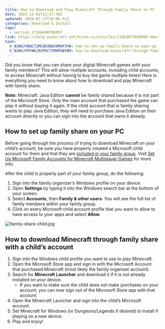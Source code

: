 ```yaml
---
title: How to Download and Play Minecraft Through Family Share on PC
date: 2023-12-01T15:57:39Z
updated: 2024-07-17T18:06:51Z
categories: Download & Install
tags:
  - section_27166490706957
link: https://help.minecraft.net/hc/en-us/articles/21854073838989-How-to-Download-and-Play-Minecraft-Through-Family-Share-on-PC
hash:
  h_01HGJYNQC72MCQ54DWJ9M4F3YW: how-to-set-up-family-share-on-your-pc
  h_01HGJYPFHK192PGC7YRHPGBYB9: how-to-download-minecraft-through-family-share-with-a-childs-account
---
```


Did you know that you can share your digital Minecraft games with your family members? This will allow multiple accounts, including child accounts, to access Minecraft without having to buy the game multiple times! Here is everything you need to know about how to download and play Minecraft with family share.

**Note:** Minecraft: Java Edition **cannot** be family shared because it is not part of the Microsoft Store. Only the main account that purchased the game can play it without buying it again. If the child account that is family sharing wants to play Java Edition, they will need to purchase Java Edition on their account directly or you can sign into the account that owns it already.

## How to set up family share on your PC

Before going through the process of trying to download Minecraft on your child’s account, be sure you have properly created a Microsoft child account for them and that they are [included in your family group](https://account.microsoft.com/family/home). Visit [Set Up Microsoft Family Accounts for Minecraft Multiplayer Games](../Account-Settings/Set-Up-Microsoft-Family-Accounts-for-Minecraft-Multiplayer-Games.md) for more info.

After the child is properly part of your family group, do the following:

1.  Sign into the family organizer’s Windows profile on your device.
2.  Open **Settings** by typing it into the Windows search bar at the bottom of your screen.
3.  Select **Accounts**, then **Family & other users**. You will see the full list of family members within your family group.
4.  Click on every Microsoft child account profile that you want to allow to have access to your apps and select **Allow**.

![family-share-child.jpg](https://minecrafthelp.zendesk.com/hc/article_attachments/21854041409037)

## How to download Minecraft through family share with a child’s account

1.  Sign into the Windows child profile you want to use to play Minecraft.
2.  Open the Microsoft Store app and sign in with the Microsoft Account that purchased Minecraft (most likely the family organizer account).
3.  Search for **Minecraft Launcher** and download it if it is not already installed on your device.
    - If you want to make sure the child does not make purchases on your account, you can now sign out of the Microsoft Store app with that account.
4.  Open the Minecraft Launcher and sign into the child’s Microsoft account.
5.  Set Minecraft for Windows (or Dungeons/Legends if desired) to install if playing on a new device.
6.  Play and enjoy!
